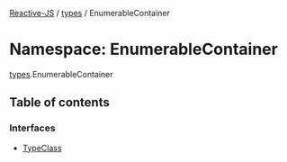 [Reactive-JS](../README.md) / [types](types.md) / EnumerableContainer

# Namespace: EnumerableContainer

[types](types.md).EnumerableContainer

## Table of contents

### Interfaces

- [TypeClass](../interfaces/types.EnumerableContainer.TypeClass.md)
